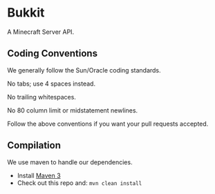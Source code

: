 Bukkit
======

A Minecraft Server API.

Coding Conventions
-----------

We generally follow the Sun/Oracle coding standards.

No tabs; use 4 spaces instead.

No trailing whitespaces.

No 80 column limit or midstatement newlines.

Follow the above conventions if you want your pull requests accepted.

Compilation
-----------

We use maven to handle our dependencies.

* Install [Maven 3](http://maven.apache.org/download.html)
* Check out this repo and: `mvn clean install`